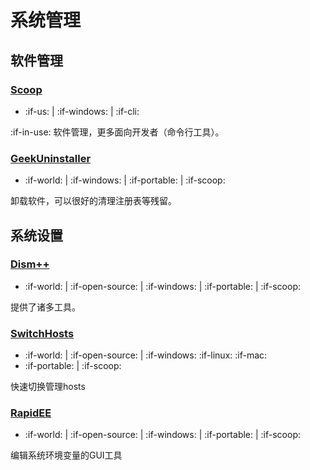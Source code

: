 # 系统管理

## 软件管理

### [Scoop](http://scoop.sh/)

- :if-us: | :if-windows: | :if-cli:

:if-in-use: 软件管理，更多面向开发者（命令行工具）。

### [GeekUninstaller](https://www.geekuninstaller.com/)

- :if-world: | :if-windows: | :if-portable: | :if-scoop:

卸载软件，可以很好的清理注册表等残留。

## 系统设置

### [Dism++](https://www.chuyu.me/)

- :if-world: | :if-open-source: | :if-windows: | :if-portable: | :if-scoop:

提供了诸多工具。

### [SwitchHosts](https://oldj.github.io/SwitchHosts/)

- :if-world: | :if-open-source: | :if-windows: :if-linux: :if-mac:
- :if-portable: | :if-scoop:

快速切换管理hosts

### [RapidEE](https://www.rapidee.com/en/about)

- :if-world: | :if-open-source: | :if-windows: | :if-portable: | :if-scoop:

编辑系统环境变量的GUI工具

